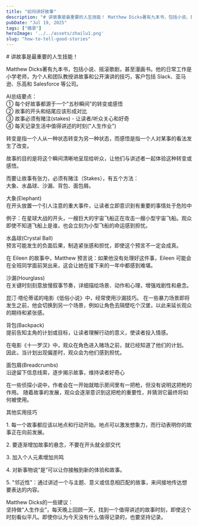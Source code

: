 ```yaml
---
title: "如何讲好故事"
description: "# 讲故事是最重要的人生技能！ Matthew Dicks著有九本书，包括小说、摇滚歌剧，甚至漫画书。他的日常 [&hellip;]"
pubDate: "Jul 19, 2025"
tags: ["摘录"]
heroImage: '../../assets/zhailu1.png'
slug: "how-to-tell-good-stories"
---
```


\# 讲故事是最重要的人生技能！

Matthew Dicks著有九本书，包括小说、摇滚歌剧，甚至漫画书。他的日常工作是小学老师，为个人和团队教授讲故事和公开演讲的技巧，客户包括 Slack、亚马逊、乐高和 Salesforce 等公司。

AI总结要点：  
① 每个好故事都源于一个"五秒瞬间"的转变或感悟  
② 故事的开头和结尾应该形成对比  
③ 故事必须有赌注(stakes) - 让读者/听众关心和好奇  
④ 每天记录生活中值得讲述的时刻("人生作业")

转变是指一个人从一种状态转变为另一种状态，而感悟是指一个人对某事的看法发生了改变。

故事的目的是将这个瞬间清晰地呈现给听众，让他们与讲述者一起体验这种转变或感悟。

而要让故事有张力，必须有赌注（Stakes），有五个方法：  
大象、水晶球、沙漏、背包、面包屑。

大象(Elephant)  
在开头放置一个引人注意的重大事件，让读者立即意识到有重要的事情处于危险中

例子：在星球大战的开头，一艘巨大的宇宙飞船正在攻击一艘小型宇宙飞船。观众即使不知道飞船上是谁，也会立刻为小型飞船的命运感到担忧。

水晶球(Crystal Ball)  
预言可能发生的负面后果，制造紧张感和担忧，即使这个预言不一定会成真。

在 Eileen 的故事中，Matthew 预言说：如果他没有处理好这件事，Eileen 可能会在全班同学面前哭出来，这会让她在接下来的一年中都感到难堪。

沙漏(Hourglass)  
在关键时刻刻意放慢叙事节奏，详细描绘场景、动作和心理，增强戏剧性和悬念。

昆汀·塔伦蒂诺的电影《低俗小说》中，经常使用沙漏技巧。 在一些暴力场景即将发生之前，他会切换到另一个场景，例如让角色去隔壁吃个汉堡，以此来延长观众的期待和紧张感。

背包(Backpack)  
提前告知主角的计划或目标，让读者理解行动的意义，使读者投入情感。

在电影《十一罗汉》中，观众在角色进入赌场之前，就已经知道了他们的计划。 因此，当计划出现偏差时，观众会为他们感到担忧。

面包屑(Breadcrumbs)  
沿途留下信息线索，逐步揭示故事，维持读者好奇心

在一些侦探小说中，作者会在一开始就暗示房间里有一把枪，但没有说明这把枪的作用。 随着故事的发展，观众会逐渐意识到这把枪的重要性，并猜测它最终将如何被使用。

其他实用技巧

1\. 每一个故事都应该以地点和行动开始。地点可以激发想象力，而行动表明你的故事正在向前发展。

2\. 要逐渐增加故事的悬念，不要在开头就全部交代

3\. 加入个人元素增加共鸣

4\. 对新事物说“是”可以让你接触到新的体验和故事。

5\. "邻近性"：通过讲述一个与主题、意义或信息相匹配的故事，来间接地传达想要表达的内容。

Matthew Dicks的一些建议：  
坚持做“人生作业”，每天晚上回顾一天，找到一个值得讲述的故事时刻，即使这个时刻看似平凡。即使你认为今天没有什么值得记录的，也要坚持记录。